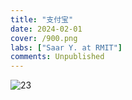 ```yaml
---
title: "支付宝"
date: 2024-02-01
cover: /900.png
labs: ["Saar Y. at RMIT"]
comments: Unpublished
---
```



![23](https://cdn.discordapp.com/attachments/1068593243815677983/1208022569576300594/image_6487327.JPG?ex=65e1c5b0&is=65cf50b0&hm=a2d59c5e7b08a60c3ef34d2d57d175c800f088df331762598f9f0c3fd937a662&)




